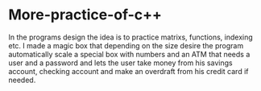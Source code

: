 # More-practice-of-c++
In the programs design the idea is to practice matrixs, functions, indexing etc. I made a magic box that depending on the size desire the program automatically scale a special box with numbers and an ATM that needs a user and a password and lets the user take money from his savings account, checking account and make an overdraft from his credit card if needed.
